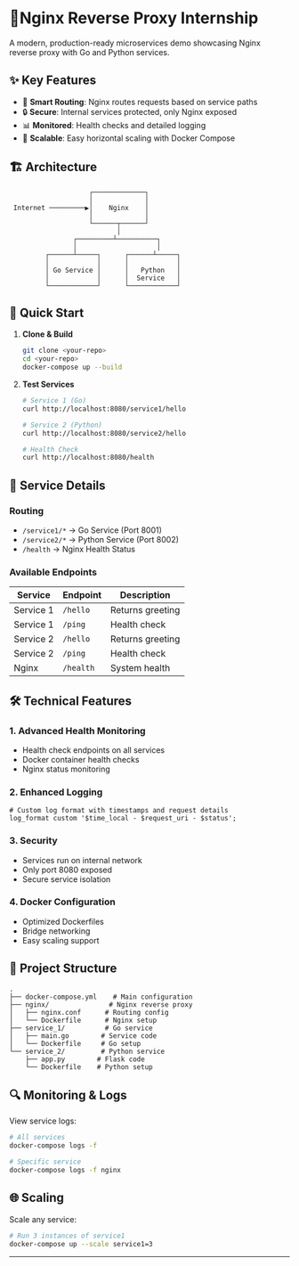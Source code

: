 # 🌟Nginx Reverse Proxy Internship

A modern, production-ready microservices demo showcasing Nginx reverse proxy with Go and Python services.

## ✨ Key Features

- 🔄 **Smart Routing**: Nginx routes requests based on service paths
- 🔒 **Secure**: Internal services protected, only Nginx exposed
- 📊 **Monitored**: Health checks and detailed logging
- 🚀 **Scalable**: Easy horizontal scaling with Docker Compose

## 🏗️ Architecture

```
                    ┌─────────────┐
                    │             │
 Internet ─────────▶│    Nginx    │
                    │             │
                    └──────┬──────┘
                           │
                ┌─────────┴──────────┐
                │                    │
         ┌──────┴─────┐      ┌──────┴─────┐
         │            │      │            │
         │ Go Service │      │   Python   │
         │            │      │  Service   │
         └────────────┘      └────────────┘
```

## 🚀 Quick Start

1. **Clone & Build**
   ```bash
   git clone <your-repo>
   cd <your-repo>
   docker-compose up --build
   ```

2. **Test Services**
   ```bash
   # Service 1 (Go)
   curl http://localhost:8080/service1/hello
   
   # Service 2 (Python)
   curl http://localhost:8080/service2/hello
   
   # Health Check
   curl http://localhost:8080/health
   ```

## 📡 Service Details

### Routing
- `/service1/*` → Go Service (Port 8001)
- `/service2/*` → Python Service (Port 8002)
- `/health` → Nginx Health Status

### Available Endpoints

| Service | Endpoint | Description |
|---------|----------|-------------|
| Service 1 | `/hello` | Returns greeting |
| Service 1 | `/ping` | Health check |
| Service 2 | `/hello` | Returns greeting |
| Service 2 | `/ping` | Health check |
| Nginx | `/health` | System health |

## 🛠️ Technical Features

### 1. Advanced Health Monitoring
- Health check endpoints on all services
- Docker container health checks
- Nginx status monitoring

### 2. Enhanced Logging
```nginx
# Custom log format with timestamps and request details
log_format custom '$time_local - $request_uri - $status';
```

### 3. Security
- Services run on internal network
- Only port 8080 exposed
- Secure service isolation

### 4. Docker Configuration
- Optimized Dockerfiles
- Bridge networking
- Easy scaling support

## 📁 Project Structure
```
.
├── docker-compose.yml    # Main configuration
├── nginx/               # Nginx reverse proxy
│   ├── nginx.conf      # Routing config
│   └── Dockerfile      # Nginx setup
├── service_1/          # Go service
│   ├── main.go        # Service code
│   └── Dockerfile     # Go setup
└── service_2/         # Python service
    ├── app.py        # Flask code
    └── Dockerfile    # Python setup
```

## 🔍 Monitoring & Logs

View service logs:
```bash
# All services
docker-compose logs -f

# Specific service
docker-compose logs -f nginx
```

## 🌐 Scaling

Scale any service:
```bash
# Run 3 instances of service1
docker-compose up --scale service1=3
```

---


